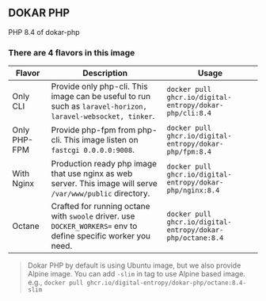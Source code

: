 DOKAR PHP
--- 

PHP 8.4 of dokar-php

### There are 4 flavors in this image

| Flavor | Description | Usage |
| --- | --- | --- | 
| Only CLI | Provide only php-cli. This image can be useful to run such as `laravel-horizon, laravel-websocket, tinker`. | `docker pull ghcr.io/digital-entropy/dokar-php/cli:8.4` |
| Only PHP-FPM | Provide php-fpm from php-cli. This image listen on `fastcgi 0.0.0.0:9008`. | `docker pull ghcr.io/digital-entropy/dokar-php/fpm:8.4` |
| With Nginx | Production ready php image that use nginx as web server. This image will serve `/var/www/public` directory.   | `docker pull ghcr.io/digital-entropy/dokar-php/nginx:8.4` |
Octane | Crafted for running octane with `swoole` driver. use `DOCKER_WORKERS=` env to define specific worker you need.| `docker pull ghcr.io/digital-entropy/dokar-php/octane:8.4`

> Dokar PHP by default is using Ubuntu image, but we also provide Alpine image.
> You can add `-slim` in tag to use Alpine based image. e.g., `docker pull ghcr.io/digital-entropy/dokar-php/octane:8.4-slim` 